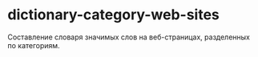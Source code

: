 # dictionary-category-web-sites
Составление словаря значимых слов на веб-страницах, разделенных по категориям.
